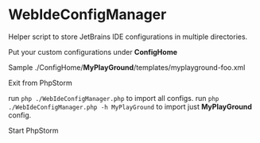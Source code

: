 WebIdeConfigManager
===================

Helper script to store JetBrains IDE configurations in multiple directories.

Put your custom configurations under __ConfigHome__

Sample
./ConfigHome/__MyPlayGround__/templates/myplayground-foo.xml

Exit from PhpStorm

run `php ./WebIdeConfigManager.php` to import all configs.
run `php ./WebIdeConfigManager.php -h MyPlayGround` to import just __MyPlayGround__ config.

Start PhpStorm

